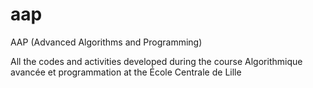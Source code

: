 # aap
AAP (Advanced Algorithms and Programming)

All the codes and activities developed during the course Algorithmique avancée et programmation at the École Centrale de Lille

